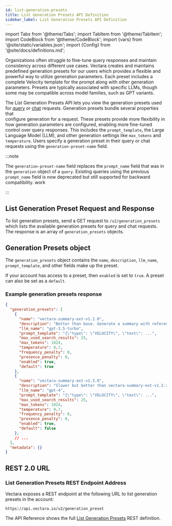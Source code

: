 ```yaml
---
id: list-generation-presets
title: List Generation Presets API Definition
sidebar_label: List Generation Presets API Definition
---
```


import Tabs from '@theme/Tabs';
import TabItem from '@theme/TabItem';
import CodeBlock from '@theme/CodeBlock';
import {vars} from '@site/static/variables.json';
import {Config} from '@site/docs/definitions.md';

Organizations often struggle to fine-tune query responses and maintain 
consistency across different use cases. Vectara creates and maintains 
predefined generation presets for our users which provides a flexible and 
powerful way to utilize generation parameters. Each preset includes a 
complete Velocity template for the prompt along with other generation 
parameters. Presets are typically associated with specific LLMs, though some 
may be compatible across model families, such as GPT variants.

The List Generation Presets API lets you view the generation presets used for 
[query](/docs/api-reference/search-apis/search) or [chat](/docs/api-reference/chat-apis/create-chat) requests. Generation presets bundle several properties that  
configure generation for a request. These presets provide more flexibility in 
how generation parameters are configured, enabling more fine-tuned control 
over query responses. This includes the `prompt_template`, the Large Language 
Model (LLM), and other generation settings like `max_tokens` and `temperature`. 
Users specify a generation preset in their query or chat requests using the 
`generation-preset-name` field.



:::note

The `generation-preset-name` field replaces the `prompt_name` field that was in the 
`generation` object of a `query`. Existing queries using the previous 
`prompt_name` field is now deprecated but still supported for backward 
compatibility. 
work

:::

## List Generation Preset Request and Response

To list generation presets, send a GET request to `/v2/generation_presets` which 
lists the available generation presets for query and chat requests. The 
response is an array of `generation_presets` objects.

## Generation Presets object

The `generation_presets` object contains the `name`, `description`, `llm_name`, 
`prompt_template`, and other fields make up the preset.

If your account has access to a preset, then `enabled` is set to `true`. A preset 
can also be set as a `default`.

### Example generation presets response

```json
{
  "generation_presets": [
    {
      "name": "vectara-summary-ext-v1.2.0",
      "description": "Better than base. Generate a summary with references.",
      "llm_name": "gpt-3.5-turbo",
      "prompt_template": "{\"type\": \"VELOCITY\", \"text\": ...",
      "max_used_search_results": 25,
      "max_tokens": 1024,
      "temperature": 0.7,
      "frequency_penalty": 0,
      "presence_penalty": 0,
      "enabled": true,
      "default": true
    },
    {
      "name": "vectara-summary-ext-v1.3.0",
      "description": "Slower but better than vectara-summary-ext-v1.2.x. Generate a summary with references.",
      "llm_name": "gpt-4",
      "prompt_template": "{\"type\": \"VELOCITY\", \"text\": ...",
      "max_used_search_results": 25,
      "max_tokens": 1024,
      "temperature": 0.7,
      "frequency_penalty": 0,
      "presence_penalty": 0,
      "enabled": true,
      "default": false
    },
    // ... 
  ],
  "metadata": {}
}
```

## REST 2.0 URL

### List Generation Presets REST Endpoint Address

Vectara exposes a REST endpoint at the following URL to list generation 
presets in the account:

```
https://api.vectara.io/v2/generation_preset
```

The API Reference shows the full [List Generation Presets](/docs/rest-api/list-generation-presets) REST definition.
